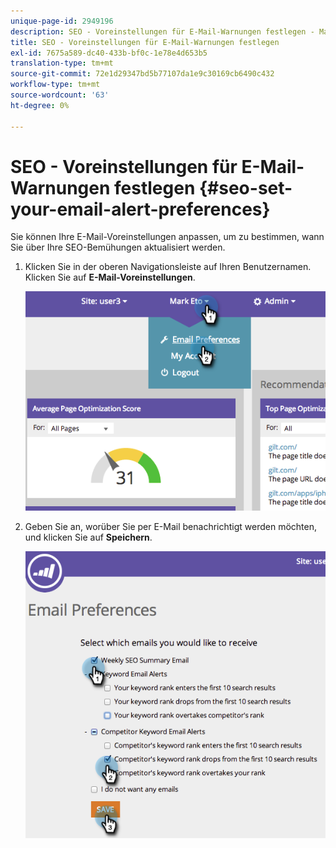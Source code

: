 ```yaml
---
unique-page-id: 2949196
description: SEO - Voreinstellungen für E-Mail-Warnungen festlegen - Marketo Dokumente - Produktdokumentation
title: SEO - Voreinstellungen für E-Mail-Warnungen festlegen
exl-id: 7675a589-dc40-433b-bf0c-1e78e4d653b5
translation-type: tm+mt
source-git-commit: 72e1d29347bd5b77107da1e9c30169cb6490c432
workflow-type: tm+mt
source-wordcount: '63'
ht-degree: 0%

---
```


# SEO - Voreinstellungen für E-Mail-Warnungen festlegen {#seo-set-your-email-alert-preferences}

Sie können Ihre E-Mail-Voreinstellungen anpassen, um zu bestimmen, wann Sie über Ihre SEO-Bemühungen aktualisiert werden.

1. Klicken Sie in der oberen Navigationsleiste auf Ihren Benutzernamen. Klicken Sie auf **E-Mail-Voreinstellungen**.

   ![](assets/image2014-9-17-21-3a23-3a28.png)

1. Geben Sie an, worüber Sie per E-Mail benachrichtigt werden möchten, und klicken Sie auf **Speichern**.

   ![](assets/image2014-9-17-21-3a23-3a33.png)
